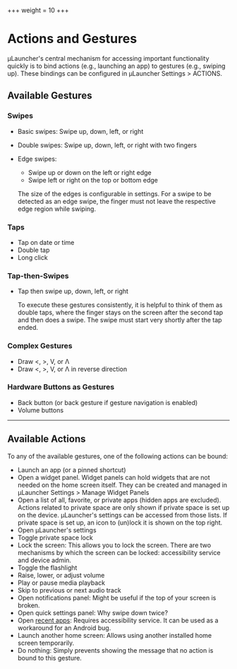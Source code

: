 +++
  weight = 10
+++

# Actions and Gestures

µLauncher's central mechanism for accessing important functionality quickly
is to bind actions (e.g., launching an app) to gestures (e.g., swiping up).
These bindings can be configured in µLauncher Settings > ACTIONS.


## Available Gestures

### Swipes

- Basic swipes: Swipe up, down, left, or right
- Double swipes: Swipe up, down, left, or right with two fingers
- Edge swipes:
  - Swipe up or down on the left or right edge
  - Swipe left or right on the top or bottom edge

  The size of the edges is configurable in settings.
  For a swipe to be detected as an edge swipe, the finger must not leave the respective edge region while swiping.

### Taps

- Tap on date or time
- Double tap
- Long click

### Tap-then-Swipes

- Tap then swipe up, down, left, or right

    To execute these gestures consistently, it is helpful to think of them as double taps,
    where the finger stays on the screen after the second tap and then does a swipe.
    The swipe must start very shortly after the tap ended.

### Complex Gestures

- Draw <, >, V, or Λ
- Draw <, >, V, or Λ in reverse direction

### Hardware Buttons as Gestures

- Back button (or back gesture if gesture navigation is enabled)
- Volume buttons

***

## Available Actions

To any of the available gestures, one of the following actions can be bound:

- Launch an app (or a pinned shortcut)
- Open a widget panel.
    Widget panels can hold widgets that are not needed on the home screen itself.
    They can be created and managed in µLauncher Settings > Manage Widget Panels
- Open a list of all, favorite, or private apps (hidden apps are excluded).
    Actions related to private space are only shown if private space is set up on the device.
    µLauncher's settings can be accessed from those lists.
    If private space is set up, an icon to (un)lock it is shown on the top right.
- Open µLauncher's settings
- Toggle private space lock
- Lock the screen: This allows you to lock the screen.
    There are two mechanisms by which the screen can be locked: accessibility service and device admin.
- Toggle the flashlight
- Raise, lower, or adjust volume
- Play or pause media playback
- Skip to previous or next audio track
- Open notifications panel: Might be useful if the top of your screen is broken.
- Open quick settings panel: Why swipe down twice?
- Open [recent apps](https://developer.android.com/guide/components/activities/recents): Requires accessibility service. It can be used as a workaround for an Android bug.
- Launch another home screen: Allows using another installed home screen temporarily.
- Do nothing: Simply prevents showing the message that no action is bound to this gesture.
